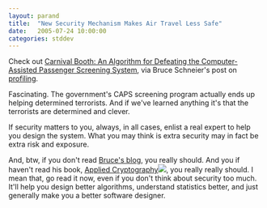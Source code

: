 ```yaml
---
layout: parand
title:  "New Security Mechanism Makes Air Travel Less Safe"
date:   2005-07-24 10:00:00
categories: stddev
---
```

Check out [Carnival Booth: An Algorithm for Defeating the Computer-Assisted Passenger Screening System](/web/20101222040054/http://www.firstmonday.org/issues/issue7_10/chakrabarti/), via Bruce Schneier's post on [profiling](/web/20101222040054/http://www.schneier.com/blog/archives/2005/07/profiling.html).

Fascinating. The government's CAPS screening program actually ends up helping determined terrorists. And if we've learned anything it's that the terrorists are determined and clever.

If security matters to you, always, in all cases, enlist a real expert to help you design the system. What you may think is extra security may in fact be extra risk and exposure.

And, btw, if you don't read [Bruce's blog](/web/20101222040054/http://www.schneier.com/blog/), you really should. And you if haven't read his book, [Applied Cryptography](/web/20101222040054/http://www.amazon.com/exec/obidos/redirect?link_code=ur2&camp=1789&tag=parandcom-20&creative=9325&path=tg/detail/-/0471117099/qid=1122235504/sr=8-3/ref=pd_bbs_sbs_3?v=glance%26s=books%26n=507846)![](/web/20101222040054im_/http://www.assoc-amazon.com/e/ir?t=parandcom-20&l=ur2&o=1), you really really should. I mean that, go read it now, even if you don't think about security too much. It'll help you design better algorithms, understand statistics better, and just generally make you a better software designer.
